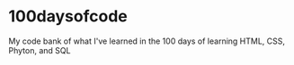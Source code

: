 # 100daysofcode
My code bank of what I've learned in the 100 days of learning HTML, CSS, Phyton, and SQL
